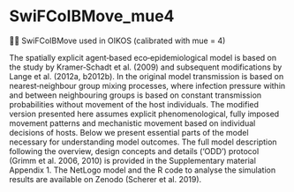 # SwiFCoIBMove_mue4
🐗🐾 SwiFCoIBMove used in OIKOS (calibrated with mue = 4)

The spatially explicit agent‐based eco‐epidemiological model is based on the study by Kramer‐Schadt et al. (2009) and subsequent modifications by Lange et al. (2012a, b2012b). In the original model transmission is based on nearest‐neighbour group mixing processes, where infection pressure within and between neighbouring groups is based on constant transmission probabilities without movement of the host individuals. The modified version presented here assumes explicit phenomenological, fully imposed movement patterns and mechanistic movement based on individual decisions of hosts. Below we present essential parts of the model necessary for understanding model outcomes. The full model description following the overview, design concepts and details (‘ODD’) protocol (Grimm et al. 2006, 2010) is provided in the Supplementary material Appendix 1. The NetLogo model and the R code to analyse the simulation results are available on Zenodo (Scherer et al. 2019). 

